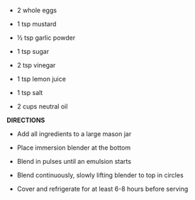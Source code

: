 -   2 whole eggs

-   1 tsp mustard

-   ½ tsp garlic powder

-   1 tsp sugar

-   2 tsp vinegar

-   1 tsp lemon juice

-   1 tsp salt

-   2 cups neutral oil

**DIRECTIONS**

-   Add all ingredients to a large mason jar

-   Place immersion blender at the bottom

-   Blend in pulses until an emulsion starts

-   Blend continuously, slowly lifting blender to top in circles

-   Cover and refrigerate for at least 6-8 hours before serving
